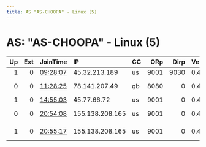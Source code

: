 ```yaml
---
title: AS "AS-CHOOPA" - Linux (5)
---
```


# AS: "AS-CHOOPA" - Linux (5)

|   Up |   Ext | JoinTime                                                                                              | IP              | CC   |   ORp |   Dirp | Version   | Contact                   | Nickname            |   eFamMembers |
|-----:|------:|:------------------------------------------------------------------------------------------------------|:----------------|:-----|------:|-------:|:----------|:--------------------------|:--------------------|--------------:|
|    1 |     0 | [09:28:07](https://nusenu.github.io/OrNetStats/w/relay/5C95CF6EC374DC94583B5BFD19E63A6EC0F92100.html) | 45.32.213.189   | us   |  9001 |   9030 | 0.4.4.6   | None                      | Hanggang            |             1 |
|    0 |     0 | [11:28:25](https://nusenu.github.io/OrNetStats/w/relay/954BA9DC30B09E481488D9FEB096AA64D3E4FE1B.html) | 78.141.207.49   | gb   |  8080 |      0 | 0.4.5.9   | TorOperator torcontact1@p | terrator1           |             1 |
|    1 |     0 | [14:55:03](https://nusenu.github.io/OrNetStats/w/relay/1980044559C92E270EB847403D27B1B1B5363E42.html) | 45.77.66.72     | us   |  9001 |      0 | 0.4.6.8   | None                      | iobitsummary        |             1 |
|    0 |     0 | [20:54:08](https://nusenu.github.io/OrNetStats/w/relay/23AD030F583AAD5A137EFD13F88900B59E8EEA8C.html) | 155.138.208.165 | us   |  9001 |      0 | 0.4.6.9   | email:7cedebe6-d125-490f- | LANORestrictedVenus |             2 |
|    1 |     0 | [20:55:17](https://nusenu.github.io/OrNetStats/w/relay/A7CAA0A6869A2661F95B2F62A6EA41E6EEED1C7B.html) | 155.138.208.165 | us   |  9001 |      0 | 0.4.6.9   | email:7cedebe6-d125-490f- | LANORestrictedPluto |             2 |
